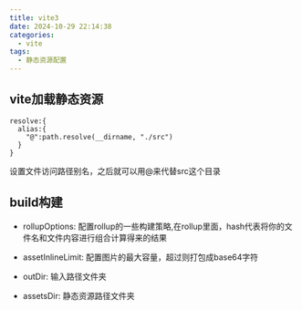 ```yaml
---
title: vite3
date: 2024-10-29 22:14:38
categories:
  - vite
tags:
  - 静态资源配置
---
```


## vite加载静态资源

```
resolve:{
  alias:{
    "@":path.resolve(__dirname, "./src")
  }
}
```
设置文件访问路径别名，之后就可以用@来代替src这个目录

## build构建

- rollupOptions: 配置rollup的一些构建策略,在rollup里面，hash代表将你的文件名和文件内容进行组合计算得来的结果

- assetInlineLimit: 配置图片的最大容量，超过则打包成base64字符

- outDir: 输入路径文件夹

- assetsDir: 静态资源路径文件夹
                  